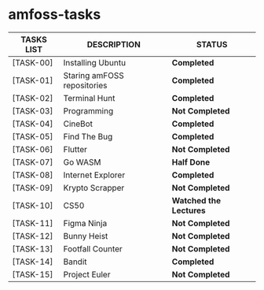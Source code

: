 # amfoss-tasks

| TASKS LIST |     DESCRIPTION     |     STATUS     |
| ---------- |     -----------     |     ------     |
| [TASK-00] | Installing Ubuntu | **Completed** |
| [TASK-01]| Staring amFOSS repositories| **Completed** |
| [TASK-02]| Terminal Hunt   | **Completed** |
| [TASK-03] | Programming | **Not Completed** |
| [TASK-04] | CineBot | **Completed** |
| [TASK-05] | Find The Bug | **Completed** |
| [TASK-06]| Flutter | **Not Completed** |
| [TASK-07] | Go WASM | **Half Done** |
| [TASK-08] | Internet Explorer | **Completed** |
| [TASK-09] | Krypto Scrapper | **Not Completed** |
| [TASK-10] | CS50 | **Watched the Lectures** |
| [TASK-11]| Figma Ninja | **Not Completed** |
| [TASK-12] | Bunny Heist | **Not Completed** |
| [TASK-13] | Footfall Counter| **Not Completed** |
| [TASK-14] | Bandit | **Completed** |
| [TASK-15]| Project Euler | **Not Completed** |
